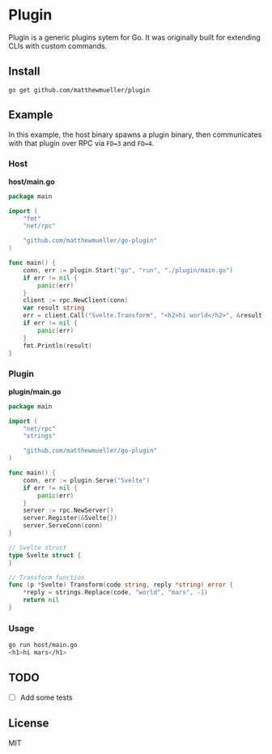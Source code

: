 # Plugin

Plugin is a generic plugins sytem for Go. It was originally built for extending CLIs with custom commands.

## Install

```
go get github.com/matthewmueller/plugin
```

## Example

In this example, the host binary spawns a plugin binary, then communicates with that plugin over RPC via `FD=3` and `FD=4`.

### Host

**host/main.go**

```go
package main

import (
	"fmt"
	"net/rpc"

	"github.com/matthewmueller/go-plugin"
)

func main() {
	conn, err := plugin.Start("go", "run", "./plugin/main.go")
	if err != nil {
		panic(err)
	}
	client := rpc.NewClient(conn)
	var result string
	err = client.Call("Svelte.Transform", "<h2>hi world</h2>", &result)
	if err != nil {
		panic(err)
	}
	fmt.Println(result)
}
```

### Plugin

**plugin/main.go**

```go
package main

import (
	"net/rpc"
	"strings"

	"github.com/matthewmueller/go-plugin"
)

func main() {
	conn, err := plugin.Serve("Svelte")
	if err != nil {
		panic(err)
	}
	server := rpc.NewServer()
	server.Register(&Svelte{})
	server.ServeConn(conn)
}

// Svelte struct
type Svelte struct {
}

// Transform function
func (p *Svelte) Transform(code string, reply *string) error {
	*reply = strings.Replace(code, "world", "mars", -1)
	return nil
}
```

### Usage

```sh
go run host/main.go
<h1>hi mars</h1>
```

## TODO

- [ ] Add some tests

## License

MIT
